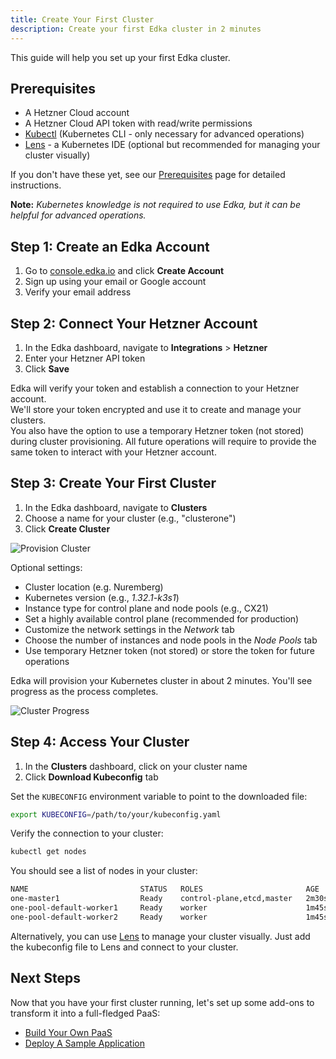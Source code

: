```yaml
---
title: Create Your First Cluster
description: Create your first Edka cluster in 2 minutes
---
```

This guide will help you set up your first Edka cluster.

## Prerequisites

- A Hetzner Cloud account
- A Hetzner Cloud API token with read/write permissions
- [Kubectl](https://kubernetes.io/docs/tasks/tools/) (Kubernetes CLI - only necessary for advanced operations)
- [Lens](https://k8slens.dev/) - a Kubernetes IDE (optional but recommended for managing your cluster visually)

If you don't have these yet, see our [Prerequisites](/get-started/prerequisites/) page for detailed instructions.

**Note:** *Kubernetes knowledge is not required to use Edka, but it can be helpful for advanced operations.*

## Step 1: Create an Edka Account

1. Go to [console.edka.io](https://console.edka.io/signup) and click **Create Account**
2. Sign up using your email or Google account
3. Verify your email address

## Step 2: Connect Your Hetzner Account

1. In the Edka dashboard, navigate to **Integrations** > **Hetzner**
2. Enter your Hetzner API token
3. Click **Save**

Edka will verify your token and establish a connection to your Hetzner account.</br>
We'll store your token encrypted and use it to create and manage your clusters.</br>
You also have the option to use a temporary Hetzner token (not stored) during cluster provisioning. All future operations will require to provide the same token to interact with your Hetzner account.

## Step 3: Create Your First Cluster

1. In the Edka dashboard, navigate to **Clusters**
2. Choose a name for your cluster (e.g., "clusterone")
3. Click **Create Cluster**

![Provision Cluster](https://assets.edka.io/ek_create_cluster.webp)

Optional settings:
   - Cluster location (e.g. Nuremberg)
   - Kubernetes version (e.g., *1.32.1-k3s1*)
   - Instance type for control plane and node pools (e.g., CX21)
   - Set a highly available control plane (recommended for production)
   - Customize the network settings in the *Network* tab
   - Choose the number of instances and node pools in the *Node Pools* tab
   - Use temporary Hetzner token (not stored) or store the token for future operations

Edka will provision your Kubernetes cluster in about 2 minutes. You'll see progress as the process completes.

![Cluster Progress](https://assets.edka.io/ek_cluster.webp)

## Step 4: Access Your Cluster

1. In the **Clusters** dashboard, click on your cluster name
2. Click **Download Kubeconfig** tab


Set the `KUBECONFIG` environment variable to point to the downloaded file:

```bash
export KUBECONFIG=/path/to/your/kubeconfig.yaml
```

Verify the connection to your cluster:

```bash
kubectl get nodes
```

You should see a list of nodes in your cluster:

```bash
NAME                         STATUS   ROLES                       AGE     VERSION
one-master1                  Ready    control-plane,etcd,master   2m30s   v1.32.1-k3s1
one-pool-default-worker1     Ready    worker                      1m45s   v1.32.1-k3s1
one-pool-default-worker2     Ready    worker                      1m45s   v1.32.1-k3s1
```

Alternatively, you can use [Lens](https://k8slens.dev/) to manage your cluster visually. Just add the kubeconfig file to Lens and connect to your cluster.

## Next Steps

Now that you have your first cluster running, let's set up some add-ons to transform it into a full-fledged PaaS:
- [Build Your Own PaaS](/get-started/build-your-own-paas/)
- [Deploy A Sample Application](/get-started/deploy-a-sample-application/)
